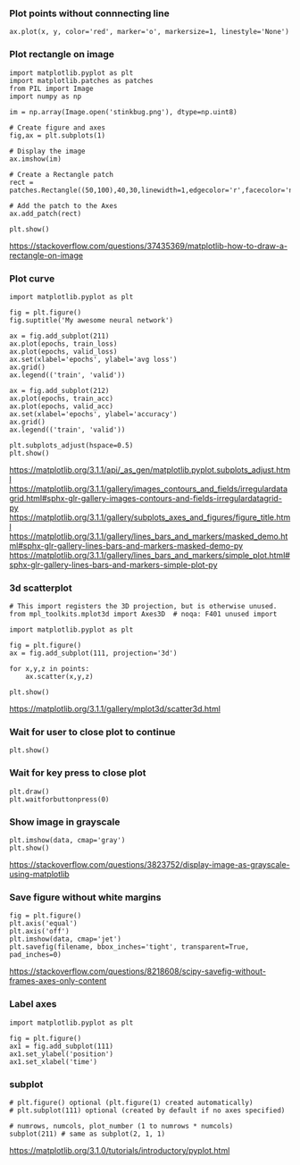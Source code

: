 ### Plot points without connnecting line

```
ax.plot(x, y, color='red', marker='o', markersize=1, linestyle='None')
```


### Plot rectangle on image

```
import matplotlib.pyplot as plt
import matplotlib.patches as patches
from PIL import Image
import numpy as np

im = np.array(Image.open('stinkbug.png'), dtype=np.uint8)

# Create figure and axes
fig,ax = plt.subplots(1)

# Display the image
ax.imshow(im)

# Create a Rectangle patch
rect = patches.Rectangle((50,100),40,30,linewidth=1,edgecolor='r',facecolor='none')

# Add the patch to the Axes
ax.add_patch(rect)

plt.show()
```

https://stackoverflow.com/questions/37435369/matplotlib-how-to-draw-a-rectangle-on-image


### Plot curve

```
import matplotlib.pyplot as plt

fig = plt.figure()
fig.suptitle('My awesome neural network')

ax = fig.add_subplot(211)
ax.plot(epochs, train_loss)
ax.plot(epochs, valid_loss)
ax.set(xlabel='epochs', ylabel='avg loss')
ax.grid()
ax.legend(('train', 'valid'))

ax = fig.add_subplot(212)
ax.plot(epochs, train_acc)
ax.plot(epochs, valid_acc)
ax.set(xlabel='epochs', ylabel='accuracy')
ax.grid()
ax.legend(('train', 'valid'))

plt.subplots_adjust(hspace=0.5)
plt.show()
```

https://matplotlib.org/3.1.1/api/_as_gen/matplotlib.pyplot.subplots_adjust.html
https://matplotlib.org/3.1.1/gallery/images_contours_and_fields/irregulardatagrid.html#sphx-glr-gallery-images-contours-and-fields-irregulardatagrid-py
https://matplotlib.org/3.1.1/gallery/subplots_axes_and_figures/figure_title.html
https://matplotlib.org/3.1.1/gallery/lines_bars_and_markers/masked_demo.html#sphx-glr-gallery-lines-bars-and-markers-masked-demo-py
https://matplotlib.org/3.1.1/gallery/lines_bars_and_markers/simple_plot.html#sphx-glr-gallery-lines-bars-and-markers-simple-plot-py


### 3d scatterplot

```
# This import registers the 3D projection, but is otherwise unused.
from mpl_toolkits.mplot3d import Axes3D  # noqa: F401 unused import

import matplotlib.pyplot as plt

fig = plt.figure()
ax = fig.add_subplot(111, projection='3d')

for x,y,z in points:
	ax.scatter(x,y,z)

plt.show()
```

https://matplotlib.org/3.1.1/gallery/mplot3d/scatter3d.html


### Wait for user to close plot to continue

```
plt.show()
```


### Wait for key press to close plot

```
plt.draw()
plt.waitforbuttonpress(0)
```


### Show image in grayscale

```
plt.imshow(data, cmap='gray')
plt.show()
```

https://stackoverflow.com/questions/3823752/display-image-as-grayscale-using-matplotlib


### Save figure without white margins

```
fig = plt.figure()
plt.axis('equal')
plt.axis('off')
plt.imshow(data, cmap='jet')
plt.savefig(filename, bbox_inches='tight', transparent=True, pad_inches=0)
```

https://stackoverflow.com/questions/8218608/scipy-savefig-without-frames-axes-only-content


### Label axes

```
import matplotlib.pyplot as plt

fig = plt.figure()
ax1 = fig.add_subplot(111)
ax1.set_ylabel('position')
ax1.set_xlabel('time')
```


### subplot

```
# plt.figure() optional (plt.figure(1) created automatically) 
# plt.subplot(111) optional (created by default if no axes specified)

# numrows, numcols, plot_number (1 to numrows * numcols)
subplot(211) # same as subplot(2, 1, 1)
```

https://matplotlib.org/3.1.0/tutorials/introductory/pyplot.html